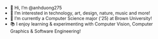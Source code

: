 - 👋 Hi, I’m @anhduong275
- 👀 I’m interested in technology, art, design, nature, music and more!
- 🌱 I’m currently a Computer Science major ('25) at Brown University!
- 📚 I enjoy learning & experimenting with Computer Vision, Computer Graphics & Software Engineering!

<!---
anhduong275/anhduong275 is a ✨ special ✨ repository because its `README.md` (this file) appears on your GitHub profile.
You can click the Preview link to take a look at your changes.
--->

